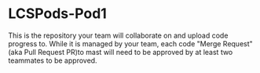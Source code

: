 # LCSPods-Pod1
This is the repository your team will collaborate on and upload code progress to. While it is managed by your team, each code "Merge Request" (aka Pull Request PR)to mast will need to be approved by at least two teammates to be approved. 
